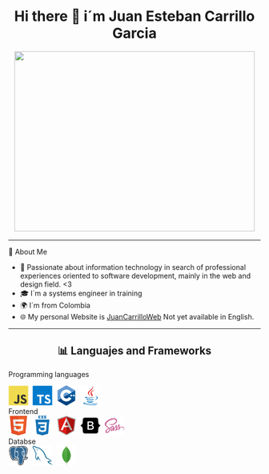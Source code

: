 ### 
<div id="header" align="center">
    <h1 align="center">Hi there 👋 i´m Juan Esteban Carrillo Garcia</h1>
    <img src="https://media0.giphy.com/media/qgQUggAC3Pfv687qPC/giphy.gif?cid=ecf05e47zl7mnmsnonpalrv0zsqum49118l5rl088sipin8s&rid=giphy.gif&ct=g" width="480" height="360" />
</div>


---
📕 About Me
 - 🔭 Passionate about information technology in search of professional experiences oriented to software development, mainly in the web and design field. <3
 - 🎓 I´m a systems engineer in training 
 - 🌍 I´m from Colombia
 - 🌐 My personal Website is [JuanCarrilloWeb](https://juancarrillorepositorio.web.app/) Not yet available in English.
 
---
<h2 align="center">📊 Languajes and Frameworks</h2>
<div align = "space-around">

Programming languages
       <div>
        <img src="https://github.com/devicons/devicon/blob/master/icons/javascript/javascript-original.svg" title="JavaScript" alt="JavaScript" width="40" height="40"/>&nbsp;
        <img src="https://github.com/devicons/devicon/blob/master/icons/typescript/typescript-original.svg" title="Typescript" alt="Typescript" width="40" height="40"/>&nbsp;
        <img src="https://github.com/devicons/devicon/blob/master/icons/cplusplus/cplusplus-original.svg" title="C++" alt="C++" width="40" height="40"/>&nbsp;
        <img src="https://github.com/devicons/devicon/blob/master/icons/java/java-original.svg" title="Java" alt="Java" width="40" height="40"/>&nbsp;
      </div>
Frontend
       <div>
        <img src="https://github.com/devicons/devicon/blob/master/icons/html5/html5-original.svg" title="HTML5" alt="HTML" width="40" height="40"/>&nbsp;
        <img src="https://github.com/devicons/devicon/blob/master/icons/css3/css3-plain-wordmark.svg"  title="CSS3" alt="CSS" width="40" height="40"/>&nbsp;
        <img src="https://github.com/devicons/devicon/blob/master/icons/angularjs/angularjs-original.svg" title="Angular" alt="Angular" width="40" height="40"/>&nbsp;
        <img src="https://github.com/devicons/devicon/blob/master/icons/bootstrap/bootstrap-plain.svg" title="Bootstrap" alt="Bootstrap" width="40" height="40"/>&nbsp;
        <img src="https://github.com/devicons/devicon/blob/master/icons/sass/sass-original.svg" title="Sass" alt="Sass" width="40" height="40"/>&nbsp;
      </div>
Databse
       <div>
        <img src="https://github.com/devicons/devicon/blob/master/icons/postgresql/postgresql-original.svg" title="Postgesql" alt="Postgresql" width="40" height="40"/>&nbsp;
        <img src="https://github.com/devicons/devicon/blob/master/icons/mysql/mysql-original.svg"  title="MySql" alt="MySql" width="40" height="40"/>&nbsp;
        <img src="https://github.com/devicons/devicon/blob/master/icons/mongodb/mongodb-original.svg" title="MongoDb" alt="MongoDb" width="40" height="40"/>&nbsp;
      </div>


</div>

 
